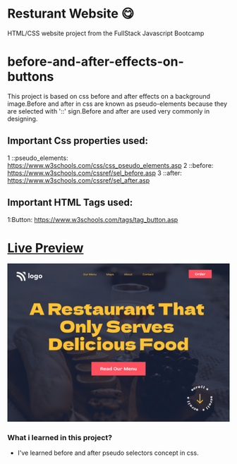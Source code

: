 # Resturant Website 😋
 HTML/CSS website project from the FullStack Javascript Bootcamp 
 
 # before-and-after-effects-on-buttons
This project is based on css before and after effects on a background image.Before and after in css are known as pseudo-elements because they are selected with '::' sign.Before and after are used very commonly in designing.


## Important Css properties used:

1 ::pseudo_elements:
https://www.w3schools.com/css/css_pseudo_elements.asp
2 ::before:
https://www.w3schools.com/cssref/sel_before.asp
3 ::after:
https://www.w3schools.com/cssref/sel_after.asp

## Important HTML Tags used:

1:Button:
https://www.w3schools.com/tags/tag_button.asp

# [Live Preview](https://jaydev-live-project-02.netlify.app/)
 
![screenshot](./2.png)



### What i learned in this project?

* I've learned before and after pseudo selectors concept in css.
